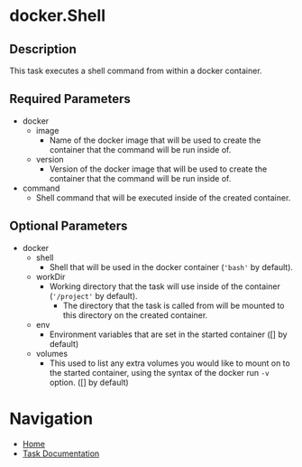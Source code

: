 # docker.Shell

## Description
This task executes a shell command from within a docker container.

## Required Parameters

* docker
  * image
    * Name of the docker image that will be used to create the container that the command will be run inside of.
  * version
    * Version of the docker image that will be used to create the container that the command will be run inside of.
* command
  * Shell command that will be executed inside of the created container.

## Optional Parameters
* docker
  * shell
    * Shell that will be used in the docker container (`'bash'` by default).
  * workDir
    * Working directory that the task will use inside of the container (`'/project'` by default).
      * The directory that the task is called from will be mounted to this directory on the created container.
  * env
    * Environment variables that are set in the started container ([] by default)
  * volumes
    * This used to list any extra volumes you would like to mount on to the started container, using the syntax of the docker run `-v` option. ([] by default)

# Navigation
* [Home](../../README.md)
* [Task Documentation](README.md)
